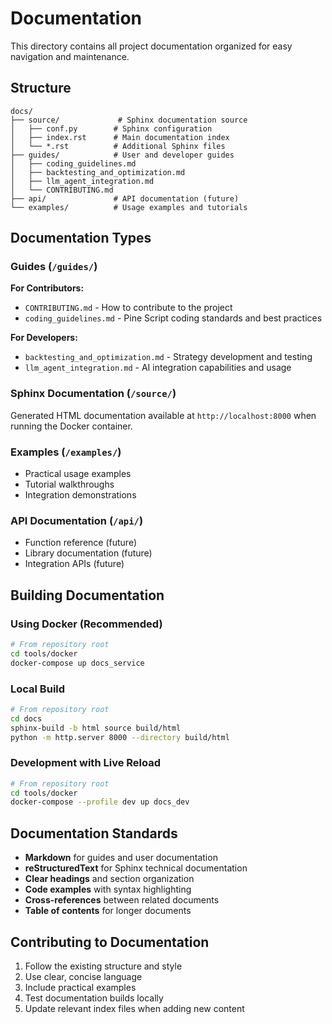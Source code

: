 # Documentation

This directory contains all project documentation organized for easy navigation and maintenance.

## Structure

```
docs/
├── source/             # Sphinx documentation source
│   ├── conf.py        # Sphinx configuration
│   ├── index.rst      # Main documentation index
│   └── *.rst          # Additional Sphinx files
├── guides/            # User and developer guides
│   ├── coding_guidelines.md
│   ├── backtesting_and_optimization.md
│   ├── llm_agent_integration.md
│   └── CONTRIBUTING.md
├── api/               # API documentation (future)
└── examples/          # Usage examples and tutorials
```

## Documentation Types

### Guides (`/guides/`)

**For Contributors:**
- `CONTRIBUTING.md` - How to contribute to the project
- `coding_guidelines.md` - Pine Script coding standards and best practices

**For Developers:**
- `backtesting_and_optimization.md` - Strategy development and testing
- `llm_agent_integration.md` - AI integration capabilities and usage

### Sphinx Documentation (`/source/`)

Generated HTML documentation available at `http://localhost:8000` when running the Docker container.

### Examples (`/examples/`)

- Practical usage examples
- Tutorial walkthroughs
- Integration demonstrations

### API Documentation (`/api/`)

- Function reference (future)
- Library documentation (future)
- Integration APIs (future)

## Building Documentation

### Using Docker (Recommended)
```bash
# From repository root
cd tools/docker
docker-compose up docs_service
```

### Local Build
```bash
# From repository root
cd docs
sphinx-build -b html source build/html
python -m http.server 8000 --directory build/html
```

### Development with Live Reload
```bash
# From repository root
cd tools/docker
docker-compose --profile dev up docs_dev
```

## Documentation Standards

- **Markdown** for guides and user documentation
- **reStructuredText** for Sphinx technical documentation
- **Clear headings** and section organization
- **Code examples** with syntax highlighting
- **Cross-references** between related documents
- **Table of contents** for longer documents

## Contributing to Documentation

1. Follow the existing structure and style
2. Use clear, concise language
3. Include practical examples
4. Test documentation builds locally
5. Update relevant index files when adding new content
